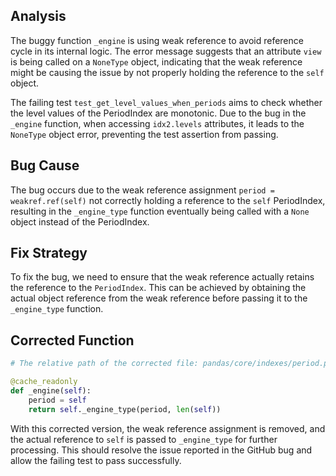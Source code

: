 ## Analysis
The buggy function `_engine` is using weak reference to avoid reference cycle in its internal logic. The error message suggests that an attribute `view` is being called on a `NoneType` object, indicating that the weak reference might be causing the issue by not properly holding the reference to the `self` object.

The failing test `test_get_level_values_when_periods` aims to check whether the level values of the PeriodIndex are monotonic. Due to the bug in the `_engine` function, when accessing `idx2.levels` attributes, it leads to the `NoneType` object error, preventing the test assertion from passing.

## Bug Cause
The bug occurs due to the weak reference assignment `period = weakref.ref(self)` not correctly holding a reference to the `self` PeriodIndex, resulting in the `_engine_type` function eventually being called with a `None` object instead of the PeriodIndex.

## Fix Strategy
To fix the bug, we need to ensure that the weak reference actually retains the reference to the `PeriodIndex`. This can be achieved by obtaining the actual object reference from the weak reference before passing it to the `_engine_type` function.

## Corrected Function
```python
# The relative path of the corrected file: pandas/core/indexes/period.py

@cache_readonly
def _engine(self):
    period = self
    return self._engine_type(period, len(self))
```

With this corrected version, the weak reference assignment is removed, and the actual reference to `self` is passed to `_engine_type` for further processing. This should resolve the issue reported in the GitHub bug and allow the failing test to pass successfully.